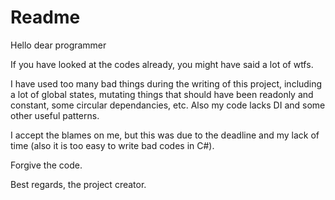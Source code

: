 ﻿# Readme

Hello dear programmer

If you have looked at the codes already, you might have said a lot of wtfs.

I have used too many bad things during the writing of this project, including a lot of global states, 
mutating things that should have been readonly and constant, some circular dependancies, etc. Also my code
lacks DI and some other useful patterns.

I accept the blames on me, but this was due to the deadline and my lack of time (also it is too easy to write
bad codes in C#).

Forgive the code.

Best regards, the project creator.